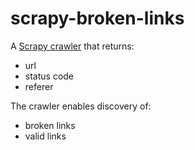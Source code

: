# scrapy-broken-links

A [Scrapy crawler](https://github.com/scrapy/scrapy) that returns:

- url
- status code
- referer

The crawler enables discovery of:

- broken links
- valid links
